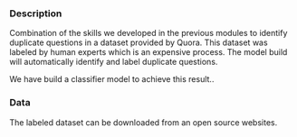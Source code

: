 ### Description

Combination of the skills we developed in the previous modules to identify duplicate questions in a dataset provided by Quora. This dataset was labeled by human experts which is an expensive process. The model build will automatically identify and label duplicate questions.

We have build a classifier model to achieve this result..


### Data

The labeled dataset can be downloaded from an open source websites.
